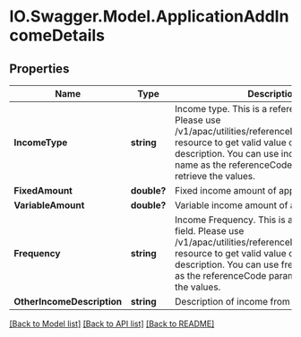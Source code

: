 # IO.Swagger.Model.ApplicationAddIncomeDetails
## Properties

Name | Type | Description | Notes
------------ | ------------- | ------------- | -------------
**IncomeType** | **string** | Income type. This is a reference data field. Please use /v1/apac/utilities/referenceData/{incomeType} resource to get valid value of this field with description. You can use incomeType field name as the referenceCode parameter to retrieve the values. | [optional] 
**FixedAmount** | **double?** | Fixed income amount of applicant | [optional] 
**VariableAmount** | **double?** | Variable income amount of applicant | [optional] 
**Frequency** | **string** | Income Frequency. This is a reference data field. Please use /v1/apac/utilities/referenceData/{frequency} resource to get valid value of this field with description. You can use frequency field name as the referenceCode parameter to retrieve the values. | [optional] 
**OtherIncomeDescription** | **string** | Description of income from other sources | [optional] 

[[Back to Model list]](../README.md#documentation-for-models) [[Back to API list]](../README.md#documentation-for-api-endpoints) [[Back to README]](../README.md)

